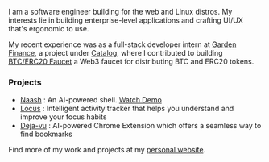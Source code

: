 I am a software engineer building for the web and Linux distros. My interests lie in building enterprise-level applications and crafting UI/UX that's ergonomic to use.

My recent experience was as a full-stack developer intern at [Garden Finance](https://garden.finance/), a project under [Catalog](https://www.catalog.fi/), where I contributed to building [BTC/ERC20 Faucet](https://testnetbtc.com/) a Web3 faucet for distributing BTC and ERC20 tokens.

### Projects
- [Naash](https://devfolio.co/projects/yaash-yet-another-ai-shell-192b) : An AI-powered shell. [Watch Demo](https://www.youtube.com/watch?v=6xZ1Gxxiu1U)
- [Locus](https://github.com/Sushants-Git/locus) : Intelligent activity tracker that helps you understand and improve your focus habits
- [Deja-vu](https://github.com/Sushants-Git/Deja-Vu) : AI-powered Chrome Extension which offers a seamless way to find bookmarks

Find more of my work and projects at my [personal website](https://sushant.tech/).
